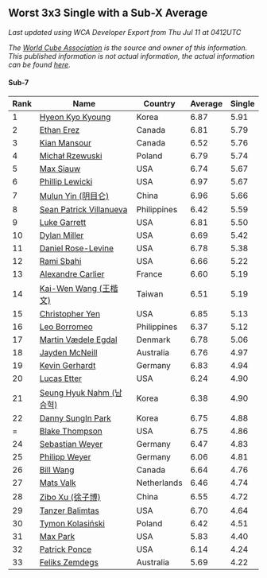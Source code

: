 ## Worst 3x3 Single with a Sub-X Average

*Last updated using WCA Developer Export from Thu Jul 11 at 0412UTC*

*The [World Cube Association](https://www.worldcubeassociation.org) is the source and owner of this information. This published information is not actual information, the actual information can be found [here](https://www.worldcubeassociation.org/results).*

#### Sub-7

|Rank|Name|Country|Average|Single|  
|--|--|--|--|--|  
|1|[Hyeon Kyo Kyoung](https://www.worldcubeassociation.org/persons/2013KYOU01)|Korea|6.87|5.91|  
|2|[Ethan Erez](https://www.worldcubeassociation.org/persons/2017EREZ01)|Canada|6.81|5.79|  
|3|[Kian Mansour](https://www.worldcubeassociation.org/persons/2015MANS03)|Canada|6.52|5.76|  
|4|[Michał Rzewuski](https://www.worldcubeassociation.org/persons/2014RZEW01)|Poland|6.79|5.74|  
|5|[Max Siauw](https://www.worldcubeassociation.org/persons/2017SIAU02)|USA|6.74|5.67|  
|6|[Phillip Lewicki](https://www.worldcubeassociation.org/persons/2012LEWI01)|USA|6.97|5.67|  
|7|[Mulun Yin (阴目仑)](https://www.worldcubeassociation.org/persons/2009YINM01)|China|6.96|5.66|  
|8|[Sean Patrick Villanueva](https://www.worldcubeassociation.org/persons/2017VILL41)|Philippines|6.42|5.59|  
|9|[Luke Garrett](https://www.worldcubeassociation.org/persons/2017GARR05)|USA|6.81|5.50|  
|10|[Dylan Miller](https://www.worldcubeassociation.org/persons/2015MILL01)|USA|6.69|5.42|  
|11|[Daniel Rose-Levine](https://www.worldcubeassociation.org/persons/2015ROSE01)|USA|6.78|5.38|  
|12|[Rami Sbahi](https://www.worldcubeassociation.org/persons/2011SBAH01)|USA|6.66|5.22|  
|13|[Alexandre Carlier](https://www.worldcubeassociation.org/persons/2012CARL03)|France|6.60|5.19|  
|14|[Kai-Wen Wang (王楷文)](https://www.worldcubeassociation.org/persons/2015WANG09)|Taiwan|6.51|5.19|  
|15|[Christopher Yen](https://www.worldcubeassociation.org/persons/2016YENC01)|USA|6.85|5.13|  
|16|[Leo Borromeo](https://www.worldcubeassociation.org/persons/2015BORR01)|Philippines|6.37|5.12|  
|17|[Martin Vædele Egdal](https://www.worldcubeassociation.org/persons/2013EGDA02)|Denmark|6.78|5.06|  
|18|[Jayden McNeill](https://www.worldcubeassociation.org/persons/2012MCNE01)|Australia|6.76|4.97|  
|19|[Kevin Gerhardt](https://www.worldcubeassociation.org/persons/2013GERH01)|Germany|6.83|4.94|  
|20|[Lucas Etter](https://www.worldcubeassociation.org/persons/2011ETTE01)|USA|6.24|4.90|  
|21|[Seung Hyuk Nahm (남승혁)](https://www.worldcubeassociation.org/persons/2013NAHM01)|Korea|6.38|4.90|  
|22|[Danny SungIn Park](https://www.worldcubeassociation.org/persons/2015PARK13)|Korea|6.75|4.88|  
|=|[Blake Thompson](https://www.worldcubeassociation.org/persons/2010THOM03)|USA|6.75|4.86|  
|24|[Sebastian Weyer](https://www.worldcubeassociation.org/persons/2010WEYE02)|Germany|6.47|4.83|  
|25|[Philipp Weyer](https://www.worldcubeassociation.org/persons/2010WEYE01)|Germany|6.06|4.81|  
|26|[Bill Wang](https://www.worldcubeassociation.org/persons/2010WANG68)|Canada|6.64|4.76|  
|27|[Mats Valk](https://www.worldcubeassociation.org/persons/2007VALK01)|Netherlands|6.46|4.74|  
|28|[Zibo Xu (徐子博)](https://www.worldcubeassociation.org/persons/2014XUZI01)|China|6.55|4.72|  
|29|[Tanzer Balimtas](https://www.worldcubeassociation.org/persons/2013BALI01)|USA|6.70|4.64|  
|30|[Tymon Kolasiński](https://www.worldcubeassociation.org/persons/2016KOLA02)|Poland|6.42|4.51|  
|31|[Max Park](https://www.worldcubeassociation.org/persons/2012PARK03)|USA|5.83|4.40|  
|32|[Patrick Ponce](https://www.worldcubeassociation.org/persons/2012PONC02)|USA|6.14|4.24|  
|33|[Feliks Zemdegs](https://www.worldcubeassociation.org/persons/2009ZEMD01)|Australia|5.69|4.22|  

